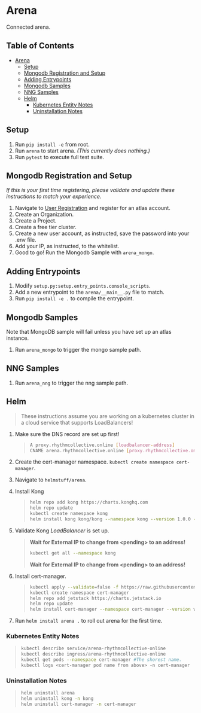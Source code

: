 # Arena

Connected arena.

## Table of Contents <!-- omit in toc -->

- [Arena](#arena)
  - [Setup](#setup)
  - [Mongodb Registration and Setup](#mongodb-registration-and-setup)
  - [Adding Entrypoints](#adding-entrypoints)
  - [Mongodb Samples](#mongodb-samples)
  - [NNG Samples](#nng-samples)
  - [Helm](#helm)
    - [Kubernetes Entity Notes](#kubernetes-entity-notes)
    - [Uninstallation Notes](#uninstallation-notes)

## Setup

1. Run `pip install -e` from root.
2. Run `arena` to start arena. *(This currently does nothing.)*
3. Run `pytest` to execute full test suite.

## Mongodb Registration and Setup

*If this is your first time registering, please validate and update these instructions to match your experience.*

1. Navigate to [User Registration](https://cloud.mongodb.com/user#/atlas/register/accountProfile) and register for an atlas account.
2. Create an Organization.
3. Create a Project.
4. Create a free tier cluster.
5. Create a new user account, as instructed, save the password into your .env file.
6. Add your IP, as instructed, to the whitelist.
7. Good to go! Run the Mongodb Sample with `arena_mongo`.

## Adding Entrypoints

1. Modify `setup.py:setup.entry_points.console_scripts`.
2. Add a new entrypoint to the `arena/__main__.py` file to match.
3. Run `pip install -e .` to compile the entrypoint.

## Mongodb Samples

Note that MongoDB sample will fail unless you have set up an atlas instance.

1. Run `arena_mongo` to trigger the mongo sample path.

## NNG Samples

1. Run `arena_nng` to trigger the nng sample path.

## Helm

>These instructions assume you are working on a kubernetes cluster in a cloud service that supports LoadBalancers!

1. Make sure the DNS record are set up first!

    > ``` bash
    > A proxy.rhythmcollective.online [loadbalancer-address]
    > CNAME arena.rhythmcollective.online [proxy.rhythmcollective.online]
    > ```

2. Create the cert-manager namespace. `kubectl create namespace cert-manager`.
3. Navigate to `helmstuff/arena`.
4. Install Kong

    > ``` bash
    > helm repo add kong https://charts.konghq.com
    > helm repo update
    > kubectl create namespace kong
    > helm install kong kong/kong --namespace kong --version 1.0.0 --values config/kong-values.yaml
    > ```

5. Validate Kong _LoadBalancer_ is set up.

    > **Wait for External IP to change from \<pending\> to an address!**
    >
    > ``` bash
    > kubectl get all --namespace kong
    > ```
    >
    > **Wait for External IP to change from \<pending\> to an address!**

6. Install cert-manager.

    > ``` bash
    > kubectl apply --validate=false -f https://raw.githubusercontent.com/jetstack/cert-manager/release-0.12/deploy/manifests/00-crds.yaml
    > kubectl create namespace cert-manager
    > helm repo add jetstack https://charts.jetstack.io
    > helm repo update
    > helm install cert-manager --namespace cert-manager --version v0.12.0 jetstack/cert-manager
    > ```

7. Run `helm install arena .` to roll out arena for the first time.

### Kubernetes Entity Notes

> ``` bash
> kubectl describe service/arena-rhythmcollective-online
> kubectl describe ingress/arena-rhythmcollective-online
> kubectl get pods --namespace cert-manager #The shorest name.
> kubectl logs <cert-manager pod name from above> -n cert-manager
> ```

### Uninstallation Notes

> ``` bash
> helm uninstall arena
> helm uninstall kong -n kong
> helm uninstall cert-manager -n cert-manager
> ```
